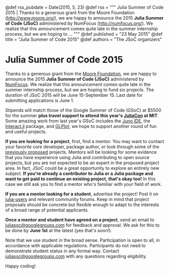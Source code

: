 @def rss_pubdate = Date(2015, 5, 23)
@def rss = """ Julia Summer of Code 2015 | Thanks to a generous grant from the Moore Foundation (http://www.moore.org/), we are happy to announce the 2015 **Julia Summer of Code (JSoC)** administered by NumFocus (http://numfocus.org/). We realize that this announcement comes quite late in the summer internship process, but we are hoping to ... """
@def published = "23 May 2015"
@def title = "Julia Summer of Code 2015"
@def authors = "The JSoC organizers"  

# Julia Summer of Code 2015

Thanks to a generous grant from the [Moore Foundation](http://www.moore.org/), we are happy to announce the 2015 **Julia Summer of Code (JSoC)** administered by [NumFocus](http://numfocus.org/). We realize that this announcement comes quite late in the summer internship process, but we are hoping to fund six projects. The duration of JSoC 2015 will be June 15-September 15. Last date for submitting applications is June 1.

Stipends will match those of the Google Summer of Code (GSoC) at \$5500 for the summer **plus travel support to attend this year's [JuliaCon](http://juliacon.org/) at MIT**. Some amazing work from last year's GSoC includes the [Juno IDE](http://junolab.org/), the [Interact.jl](https://github.com/JuliaLang/Interact.jl) package, and [GLPlot](https://github.com/SimonDanisch/GLPlot.jl); we hope to support another round of fun and useful projects.

**If you are looking for a project**, first, find a mentor. You may want to contact your favorite core developer, package author, or look through some of the [previously proposed](http://julialang.org/gsoc/2015/) projects. Mentors will be looking for some evidence that you have experience using Julia and contributing to open source projects, but you are not expected to be an expert in the proposed project area. In fact, JSoC could be a great opportunity to explore an entirely new subject. **If you're already a contributor to Julia or a Julia package and want to get paid to continue an existing project, that's okay too!** In this case we still ask you to find a mentor who's familiar with your field of work.

**If you are a mentor looking for a student**, advertise the project! Post it on [julia-users](https://groups.google.com/forum/#!forum/julia-users) and relevant community forums. Keep in mind that project proposals should be concrete but flexible enough to adapt to the interests of a broad range of potential applicants.

**Once a mentor and student have agreed on a project**, send an email to juliasoc@googlegroups.com for feedback and approval. We ask for this to be done by **June 1st** at the latest (yes that's soon!).

Note that we use student in the broad sense. Participation is open to all, in accordance with applicable regulations. Participants do not need to demonstrate student status in any formal way. Contact juliasoc@googlegroups.com with any questions regarding eligibility.

Happy coding!
